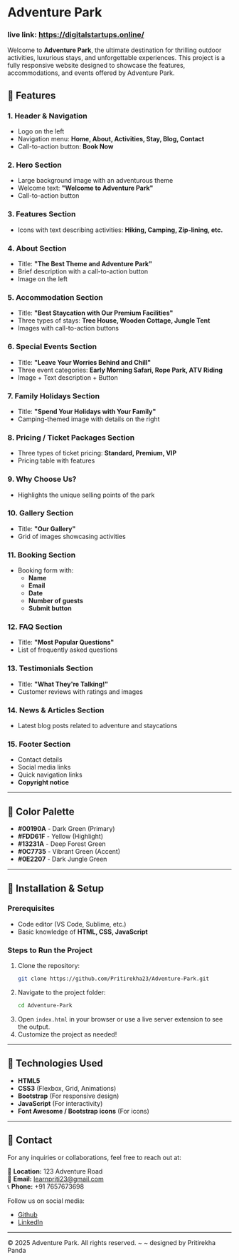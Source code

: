 # Adventure Park
### live link:  https://digitalstartups.online/

Welcome to **Adventure Park**, the ultimate destination for thrilling outdoor activities, luxurious stays, and unforgettable experiences. This project is a fully responsive website designed to showcase the features, accommodations, and events offered by Adventure Park.

## 🌟 Features

### 1. Header & Navigation
- Logo on the left
- Navigation menu: **Home, About, Activities, Stay, Blog, Contact**
- Call-to-action button: **Book Now**

### 2. Hero Section
- Large background image with an adventurous theme
- Welcome text: **"Welcome to Adventure Park"**
- Call-to-action button

### 3. Features Section
- Icons with text describing activities: **Hiking, Camping, Zip-lining, etc.**

### 4. About Section
- Title: **"The Best Theme and Adventure Park"**
- Brief description with a call-to-action button
- Image on the left

### 5. Accommodation Section
- Title: **"Best Staycation with Our Premium Facilities"**
- Three types of stays: **Tree House, Wooden Cottage, Jungle Tent**
- Images with call-to-action buttons

### 6. Special Events Section
- Title: **"Leave Your Worries Behind and Chill"**
- Three event categories: **Early Morning Safari, Rope Park, ATV Riding**
- Image + Text description + Button

### 7. Family Holidays Section
- Title: **"Spend Your Holidays with Your Family"**
- Camping-themed image with details on the right

### 8. Pricing / Ticket Packages Section
- Three types of ticket pricing: **Standard, Premium, VIP**
- Pricing table with features

### 9. Why Choose Us?
- Highlights the unique selling points of the park

### 10. Gallery Section
- Title: **"Our Gallery"**
- Grid of images showcasing activities

### 11. Booking Section
- Booking form with:
  - **Name**
  - **Email**
  - **Date**
  - **Number of guests**
  - **Submit button**

### 12. FAQ Section
- Title: **"Most Popular Questions"**
- List of frequently asked questions

### 13. Testimonials Section
- Title: **"What They're Talking!"**
- Customer reviews with ratings and images

### 14. News & Articles Section
- Latest blog posts related to adventure and staycations

### 15. Footer Section
- Contact details
- Social media links
- Quick navigation links
- **Copyright notice**

---

## 🎨 Color Palette
- **#00190A** - Dark Green (Primary)
- **#FDD61F** - Yellow (Highlight)
- **#13231A** - Deep Forest Green
- **#0C7735** - Vibrant Green (Accent)
- **#0E2207** - Dark Jungle Green

---

## 🚀 Installation & Setup

### Prerequisites
- Code editor (VS Code, Sublime, etc.)
- Basic knowledge of **HTML, CSS, JavaScript**

### Steps to Run the Project
1. Clone the repository:
   ```bash
   git clone https://github.com/Pritirekha23/Adventure-Park.git
   ```
2. Navigate to the project folder:
   ```bash
   cd Adventure-Park
   ```
3. Open `index.html` in your browser or use a live server extension to see the output.
4. Customize the project as needed!

---

## 📌 Technologies Used
- **HTML5**
- **CSS3** (Flexbox, Grid, Animations)
- **Bootstrap** (For responsive design)
- **JavaScript** (For interactivity)
- **Font Awesome / Bootstrap icons** (For icons)

---

## 📧 Contact
For any inquiries or collaborations, feel free to reach out at:

📍 **Location:** 123 Adventure Road  
📧 **Email:** learnpriti23@gmail.com  
📞 **Phone:** +91 7657673698  

Follow us on social media:

- [Github](https://github.com/Pritirekha23/)
- [LinkedIn](https://www.linkedin.com/in/iampritirekha/)

---

© 2025 Adventure Park. All rights reserved. 
~ ~ designed by Pritirekha Panda